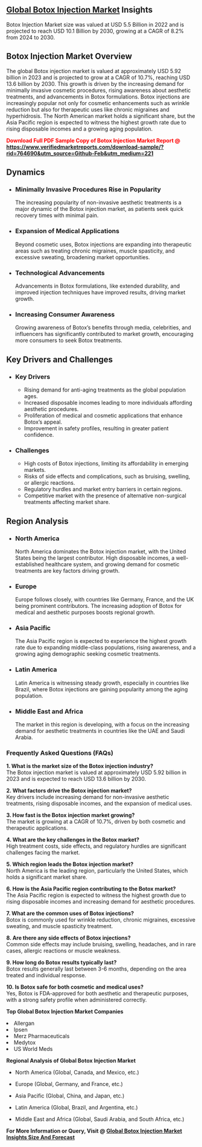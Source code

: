 <h2><a href="https://www.verifiedmarketreports.com/download-sample/?rid=764690&amp;utm_source=Github&amp;utm_medium=221" target="_blank">Global Botox Injection Market</a> Insights</h2><p>Botox Injection Market size was valued at USD 5.5 Billion in 2022 and is projected to reach USD 10.1 Billion by 2030, growing at a CAGR of 8.2% from 2024 to 2030.</p><p> <h2>Botox Injection Market Overview</h2> <p>The global Botox injection market is valued at approximately USD 5.92 billion in 2023 and is projected to grow at a CAGR of 10.7%, reaching USD 13.6 billion by 2030. This growth is driven by the increasing demand for minimally invasive cosmetic procedures, rising awareness about aesthetic treatments, and advancements in Botox formulations. Botox injections are increasingly popular not only for cosmetic enhancements such as wrinkle reduction but also for therapeutic uses like chronic migraines and hyperhidrosis. The North American market holds a significant share, but the Asia Pacific region is expected to witness the highest growth rate due to rising disposable incomes and a growing aging population.</p> <p><strong><p><span class=""><span style="color: #ff0000;"><strong>Download Full PDF Sample Copy of Botox Injection Market Report</strong> @ </span><a href="https://www.verifiedmarketreports.com/download-sample/?rid=764690&amp;utm_source=Github-Feb&amp;utm_medium=221" target="_blank">https://www.verifiedmarketreports.com/download-sample/?rid=764690&amp;utm_source=Github-Feb&amp;utm_medium=221</a></span></p></strong></p> <h2>Dynamics</h2> <ul> <li><h3>Minimally Invasive Procedures Rise in Popularity</h3> The increasing popularity of non-invasive aesthetic treatments is a major dynamic of the Botox injection market, as patients seek quick recovery times with minimal pain.</li> <li><h3>Expansion of Medical Applications</h3> Beyond cosmetic uses, Botox injections are expanding into therapeutic areas such as treating chronic migraines, muscle spasticity, and excessive sweating, broadening market opportunities.</li> <li><h3>Technological Advancements</h3> Advancements in Botox formulations, like extended durability, and improved injection techniques have improved results, driving market growth.</li> <li><h3>Increasing Consumer Awareness</h3> Growing awareness of Botox’s benefits through media, celebrities, and influencers has significantly contributed to market growth, encouraging more consumers to seek Botox treatments.</li> </ul> <h2>Key Drivers and Challenges</h2> <ul> <li><h3>Key Drivers</h3> <ul> <li>Rising demand for anti-aging treatments as the global population ages.</li> <li>Increased disposable incomes leading to more individuals affording aesthetic procedures.</li> <li>Proliferation of medical and cosmetic applications that enhance Botox’s appeal.</li> <li>Improvement in safety profiles, resulting in greater patient confidence.</li> </ul> </li> <li><h3>Challenges</h3> <ul> <li>High costs of Botox injections, limiting its affordability in emerging markets.</li> <li>Risks of side effects and complications, such as bruising, swelling, or allergic reactions.</li> <li>Regulatory hurdles and market entry barriers in certain regions.</li> <li>Competitive market with the presence of alternative non-surgical treatments affecting market share.</li> </ul> </li> </ul> <h2>Region Analysis</h2> <ul> <li><h3>North America</h3> North America dominates the Botox injection market, with the United States being the largest contributor. High disposable incomes, a well-established healthcare system, and growing demand for cosmetic treatments are key factors driving growth.</li> <li><h3>Europe</h3> Europe follows closely, with countries like Germany, France, and the UK being prominent contributors. The increasing adoption of Botox for medical and aesthetic purposes boosts regional growth.</li> <li><h3>Asia Pacific</h3> The Asia Pacific region is expected to experience the highest growth rate due to expanding middle-class populations, rising awareness, and a growing aging demographic seeking cosmetic treatments.</li> <li><h3>Latin America</h3> Latin America is witnessing steady growth, especially in countries like Brazil, where Botox injections are gaining popularity among the aging population.</li> <li><h3>Middle East and Africa</h3> The market in this region is developing, with a focus on the increasing demand for aesthetic treatments in countries like the UAE and Saudi Arabia.</li> </ul> <h3>Frequently Asked Questions (FAQs)</h3> <p><strong>1. What is the market size of the Botox injection industry?</strong><br> The Botox injection market is valued at approximately USD 5.92 billion in 2023 and is expected to reach USD 13.6 billion by 2030.</p> <p><strong>2. What factors drive the Botox injection market?</strong><br> Key drivers include increasing demand for non-invasive aesthetic treatments, rising disposable incomes, and the expansion of medical uses.</p> <p><strong>3. How fast is the Botox injection market growing?</strong><br> The market is growing at a CAGR of 10.7%, driven by both cosmetic and therapeutic applications.</p> <p><strong>4. What are the key challenges in the Botox market?</strong><br> High treatment costs, side effects, and regulatory hurdles are significant challenges facing the market.</p> <p><strong>5. Which region leads the Botox injection market?</strong><br> North America is the leading region, particularly the United States, which holds a significant market share.</p> <p><strong>6. How is the Asia Pacific region contributing to the Botox market?</strong><br> The Asia Pacific region is expected to witness the highest growth due to rising disposable incomes and increasing demand for aesthetic procedures.</p> <p><strong>7. What are the common uses of Botox injections?</strong><br> Botox is commonly used for wrinkle reduction, chronic migraines, excessive sweating, and muscle spasticity treatment.</p> <p><strong>8. Are there any side effects of Botox injections?</strong><br> Common side effects may include bruising, swelling, headaches, and in rare cases, allergic reactions or muscle weakness.</p> <p><strong>9. How long do Botox results typically last?</strong><br> Botox results generally last between 3-6 months, depending on the area treated and individual response.</p> <p><strong>10. Is Botox safe for both cosmetic and medical uses?</strong><br> Yes, Botox is FDA-approved for both aesthetic and therapeutic purposes, with a strong safety profile when administered correctly.</p> </p><p><strong>Top Global Botox Injection Market Companies</strong></p><div data-test-id=""><p><li>Allergan</li><li> Ipsen</li><li> Merz Pharmaceuticals</li><li> Medytox</li><li> US World Meds</li></p><div><strong>Regional Analysis of&nbsp;Global Botox Injection Market</strong></div><ul><li dir="ltr"><p dir="ltr">North America&nbsp;(Global, Canada, and Mexico, etc.)</p></li><li dir="ltr"><p dir="ltr">Europe (Global, Germany, and France, etc.)</p></li><li dir="ltr"><p dir="ltr">Asia Pacific&nbsp;(Global, China, and Japan, etc.)</p></li><li dir="ltr"><p dir="ltr">Latin America&nbsp;(Global, Brazil, and Argentina, etc.)</p></li><li dir="ltr">Middle East and Africa&nbsp;(Global, Saudi Arabia, and South Africa, etc.)</li></ul><p><strong>For More Information or Query, Visit @&nbsp;</strong><strong><a href="https://www.verifiedmarketreports.com/product/botox-injection-market/?utm_source=Github&amp;utm_medium=221" target="_blank">Global Botox Injection Market Insights Size And Forecast</a></strong></p></div>
